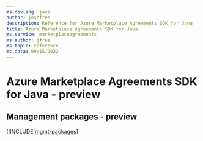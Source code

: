 ```yaml
---
ms.devlang: java
author: joshfree
description: Reference for Azure Marketplace Agreements SDK for Java
title: Azure Marketplace Agreements SDK for Java
ms.service: marketplaceagreements
ms.author: jfree
ms.topic: reference
ms.data: 09/15/2022
---
```

# Azure Marketplace Agreements SDK for Java - preview

## Management packages - preview
[!INCLUDE [mgmt-packages](marketplace-agreements-mgmt-index.md)]